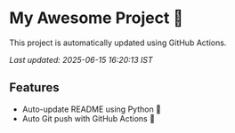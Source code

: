 # My Awesome Project 🚀

This project is automatically updated using GitHub Actions.

_Last updated: 2025-06-15 16:20:13 IST_

## Features
- Auto-update README using Python 🐍
- Auto Git push with GitHub Actions 🤖
